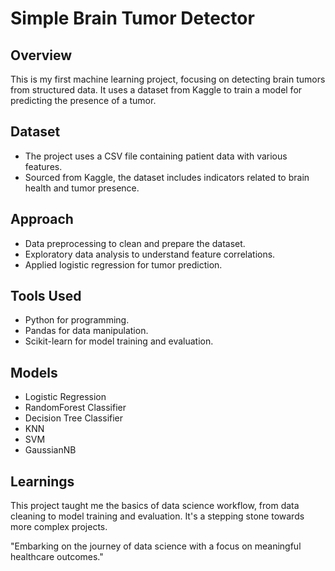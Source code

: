 # Simple Brain Tumor Detector

## Overview
This is my first machine learning project, focusing on detecting brain tumors from structured data. It uses a dataset from Kaggle to train a model for predicting the presence of a tumor.

## Dataset
- The project uses a CSV file containing patient data with various features.
- Sourced from Kaggle, the dataset includes indicators related to brain health and tumor presence.

## Approach
- Data preprocessing to clean and prepare the dataset.
- Exploratory data analysis to understand feature correlations.
- Applied logistic regression for tumor prediction.

## Tools Used
- Python for programming.
- Pandas for data manipulation.
- Scikit-learn for model training and evaluation.

## Models
- Logistic Regression
- RandomForest Classifier
- Decision Tree Classifier
- KNN
- SVM
- GaussianNB

## Learnings
This project taught me the basics of data science workflow, from data cleaning to model training and evaluation. It's a stepping stone towards more complex projects.

"Embarking on the journey of data science with a focus on meaningful healthcare outcomes."
